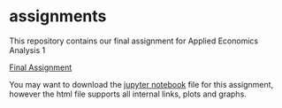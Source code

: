 # assignments
This repository contains our final assignment for Applied Economics Analysis 1

[Final Assignment](https://desirevogels.github.io/assignments/AEA)

You may want to download the [jupyter notebook](https://desirevogels.github.io/assignments/AEA_notebook.ipynb) file for this assignment, however the html file supports all internal links, plots and graphs.



